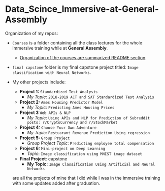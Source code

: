 # Data_Scince_Immersive-at-General-Assembly
Organization of my repos:
* `Courses` is a folder containing all the class lectures for the whole immersive training while at **General Assembly**.
  * [Organization of the courses are summarized README section](https://github.com/sthirpa/Data_Scince_Immersive-at-General-Assembly/tree/Hirpa/Class-Notes)
* `final capstone` folder is my final capstone project titled: `Image classification with Neural Networks`.
* My other projects include:
  * **Project 1:** `Standardized Test Analysis`
    * *My Topic:* `2018-2019 ACT and SAT Standardized Test Analysis`
  * **Project 2:** `Ames Housing Predictor Model`
    * *My Topic*: `Predicting Ames Housing Prices`
  * **Project 3** `Web APIs & NLP`
    * *My Topic*: `Using APIs and NLP for Prediction of Subreddit posts: r/CryptoCurrency and r/StockMarket`
  * **Project 4:** `Choose Your Own Adventure`
    * *My Topic*: `Restuarant Revenue Prediction Using regression`
  * **Project 5:** `Group Project`
    * *Group Project Topic*: `Predicting employee total compensation`
  * **Project 6:** `Mini-project on Deep Learning`
    * *Topic*: `Image classification using MNIST image dataset`
  * **Final Project**: capstone
    * **My Topic:** `Image Classification Using Artificial and Neural Networks`

  are all the projects of mine that I did while I was in the immersive training with some updates added after graduation.
